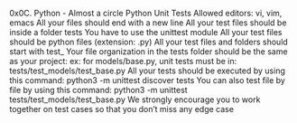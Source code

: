 0x0C. Python - Almost a circle
Python Unit Tests
Allowed editors: vi, vim, emacs
All your files should end with a new line
All your test files should be inside a folder tests
You have to use the unittest module
All your test files should be python files (extension: .py)
All your test files and folders should start with test_
Your file organization in the tests folder should be the same as your project:
ex: for models/base.py, unit tests must be in: tests/test_models/test_base.py
All your tests should be executed by using this command: python3 -m unittest
discover tests
You can also test file by file by using this command: python3 -m unittest
tests/test_models/test_base.py
We strongly encourage you to work together on test cases so that you don’t miss any edge case